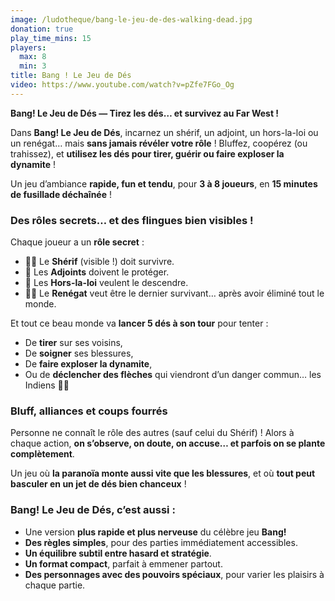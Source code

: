 ```yaml
---
image: /ludotheque/bang-le-jeu-de-des-walking-dead.jpg
donation: true
play_time_mins: 15
players:
  max: 8
  min: 3
title: Bang ! Le Jeu de Dés
video: https://www.youtube.com/watch?v=pZfe7FGo_Og
---
```


**Bang! Le Jeu de Dés — Tirez les dés… et survivez au Far West !**

Dans **Bang! Le Jeu de Dés**, incarnez un shérif, un adjoint, un hors-la-loi ou un renégat… mais **sans jamais révéler votre rôle** ! Bluffez, coopérez (ou trahissez), et **utilisez les dés pour tirer, guérir ou faire exploser la dynamite** !

Un jeu d’ambiance **rapide, fun et tendu**, pour **3 à 8 joueurs**, en **15 minutes de fusillade déchaînée** !

### Des rôles secrets… et des flingues bien visibles !

Chaque joueur a un **rôle secret** :

- 👮‍♂️ Le **Shérif** (visible !) doit survivre.
- 🤠 Les **Adjoints** doivent le protéger.
- 🤬 Les **Hors-la-loi** veulent le descendre.
- 🕵️‍♂️ Le **Renégat** veut être le dernier survivant… après avoir éliminé tout le monde.

Et tout ce beau monde va **lancer 5 dés à son tour** pour tenter :

- De **tirer** sur ses voisins,
- De **soigner** ses blessures,
- De **faire exploser la dynamite**,
- Ou de **déclencher des flèches** qui viendront d’un danger commun… les Indiens 🌵🏹

### Bluff, alliances et coups fourrés

Personne ne connaît le rôle des autres (sauf celui du Shérif) ! Alors à chaque action, **on s’observe, on doute, on accuse… et parfois on se plante complètement**.

Un jeu où **la paranoïa monte aussi vite que les blessures**, et où **tout peut basculer en un jet de dés bien chanceux** !

### Bang! Le Jeu de Dés, c’est aussi :

- Une version **plus rapide et plus nerveuse** du célèbre jeu **Bang!**
- **Des règles simples**, pour des parties immédiatement accessibles.
- **Un équilibre subtil entre hasard et stratégie**.
- **Un format compact**, parfait à emmener partout.
- **Des personnages avec des pouvoirs spéciaux**, pour varier les plaisirs à chaque partie.
